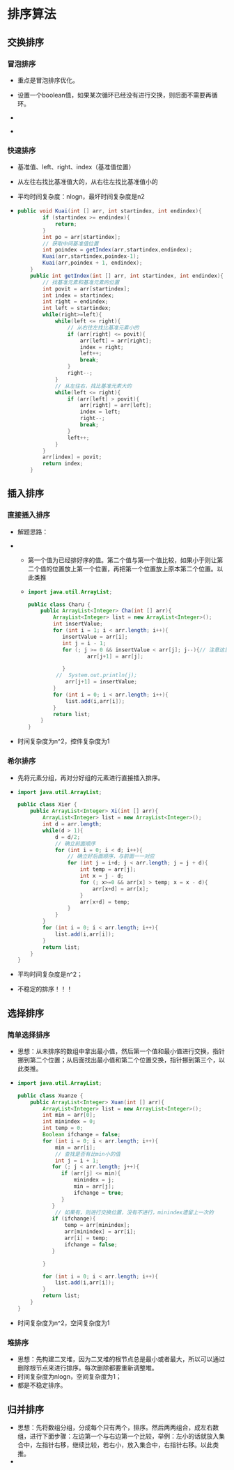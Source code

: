 # 排序算法

## 交换排序

### 冒泡排序

- 重点是冒泡排序优化。

- 设置一个boolean值，如果某次循环已经没有进行交换，则后面不需要再循环。

- ```java
  
  ```

- 

### 快速排序

- 基准值、left、right、index（基准值位置）

- 从左往右找比基准值大的，从右往左找比基准值小的

- 平均时间复杂度：nlogn，最坏时间复杂度是n2

- ```java
  public void Kuai(int [] arr, int startindex, int endindex){
          if (startindex >= endindex){
              return;
          }
          int po = arr[startindex];
          // 获取中间基准值位置
          int poindex = getIndex(arr,startindex,endindex);
          Kuai(arr,startindex,poindex-1);
          Kuai(arr,poindex + 1, endindex);
      }
      public int getIndex(int [] arr, int startindex, int endindex){
          // 找基准元素和基准元素的位置
          int povit = arr[startindex];
          int index = startindex;
          int right = endindex;
          int left = startindex;
          while(right>=left){
              while(left <= right){
                  // 从右往左找比基准元素小的
                  if (arr[right] <= povit){
                      arr[left] = arr[right];
                      index = right;
                      left++;
                      break;
                  }
                  right--;
              }
              // 从左往右，找比基准元素大的
              while(left <= right){
                  if (arr[left] > povit){
                      arr[right] = arr[left];
                      index = left;
                      right--;
                      break;
                  }
                  left++;
              }
          }
          arr[index] = povit;
          return index;
      }
  ```

## 插入排序

### 直接插入排序

- 解题思路：

- + 第一个值为已经排好序的值。第二个值与第一个值比较，如果小于则让第二个值的位置放上第一个位置，再把第一个位置放上原本第二个位置。以此类推

  + ```java
    import java.util.ArrayList;
    
    public class Charu {
        public ArrayList<Integer> Cha(int [] arr){
            ArrayList<Integer> list = new ArrayList<Integer>();
            int insertValue;
            for (int i = 1; i < arr.length; i++){
               insertValue = arr[i];
               int j = i - 1;
               for (; j >= 0 && insertValue < arr[j]; j--){// 注意这里的判断条件，因为for循环先执行j--再执行中间的判断条件，则后面要用j+1
                       arr[j+1] = arr[j];
    
               }
             //  System.out.println(j);
                arr[j+1] = insertValue;
            }
            for (int i = 0; i < arr.length; i++){
                list.add(i,arr[i]);
            }
            return list;
        }
    }
    
    ```

- 时间复杂度为n^2，控件复杂度为1

### 希尔排序

- 先将元素分组，再对分好组的元素进行直接插入排序。

- ```java
  import java.util.ArrayList;
  
  public class Xier {
      public ArrayList<Integer> Xi(int [] arr){
          ArrayList<Integer> list = new ArrayList<Integer>();
          int d = arr.length;
          while(d > 1){
              d = d/2;
              // 确立前面顺序
              for (int i = 0; i < d; i++){
                  // 确立好后面顺序，与前面一一对应
                  for (int j = i+d; j < arr.length; j = j + d){
                      int temp = arr[j];
                      int x = j - d;
                      for (; x>=0 && arr[x] > temp; x = x - d){
                          arr[x+d] = arr[x];
                      }
                      arr[x+d] = temp;
                  }
              }
          }
          for (int i = 0; i < arr.length; i++){
              list.add(i,arr[i]);
          }
          return list;
      }
  }
  
  ```

- 平均时间复杂度是n^2；

- 不稳定的排序！！！

## 选择排序

### 简单选择排序

- 思想：从未排序的数组中拿出最小值，然后第一个值和最小值进行交换，指针挪到第二个位置；从后面找出最小值和第二个位置交换，指针挪到第三个，以此类推。

- ```java
  import java.util.ArrayList;
  
  public class Xuanze {
      public ArrayList<Integer> Xuan(int [] arr){
          ArrayList<Integer> list = new ArrayList<Integer>();
          int min = arr[0];
          int minindex = 0;
          int temp = 0;
          Boolean ifchange = false;
          for (int i = 0; i < arr.length; i++){
              min = arr[i];
              // 查找是否有比min小的值
              int j = i + 1;
             for (; j < arr.length; j++){
                if (arr[j] <= min){
                    minindex = j;
                    min = arr[j];
                    ifchange = true;
                }
             }
              // 如果有，则进行交换位置，没有不进行，minindex遗留上一次的
             if (ifchange){
                 temp = arr[minindex];
                 arr[minindex] = arr[i];
                 arr[i] = temp;
                 ifchange = false;
             }
  
          }
  
          for (int i = 0; i < arr.length; i++){
              list.add(i,arr[i]);
          }
          return list;
      }
  }
  
  ```

- 时间复杂度为n^2，空间复杂度为1

### 堆排序

- 思想：先构建二叉堆，因为二叉堆的根节点总是最小或者最大，所以可以通过删除根节点来进行排序。每次删除都要重新调整堆。
- 时间复杂度为nlogn，空间复杂度为1；
- 都是不稳定排序。

## 归并排序

- 思想：先将数组分组，分成每个只有两个，排序。然后两两组合，成左右数组，进行下面步骤：左边第一个与右边第一个比较，举例：左小的话就放入集合中，左指针右移，继续比较，若右小，放入集合中，右指针右移。以此类推。
- 

